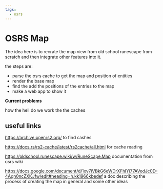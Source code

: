 ```yaml
---
tags:
  - osrs
---
```


# OSRS Map

The idea here is to recrate the map view from old school runescape from scratch and then integrate other features into it.

the steps are:

- parse the osrs cache to get the map and position of entities
- render the base map
- find the add the positions of the entries to the map
- make a web app to show it

**Current problems**

how the hell do we work the the caches

## useful links

<https://archive.openrs2.org/>
to find cashes

<https://docs.rs/rs2-cache/latest/rs2cache/all.html>
for cache reading

<https://oldschool.runescape.wiki/w/RuneScape:Map>
documentation from osrs wiki

<https://docs.google.com/document/d/1xv7iVBkG6eWDrXFhIYi77AVodJc0D-4Aqn0ncZXKJfw/edit#heading=h.kk1966kbedef>
a doc describing the process of creating the map in general and some other ideas
